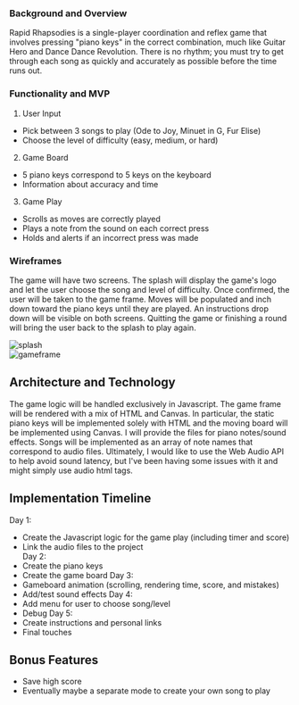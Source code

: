 ### Background and Overview
Rapid Rhapsodies is a single-player coordination and reflex game that involves pressing "piano keys" in the correct combination, much like Guitar Hero and Dance Dance Revolution. There is no rhythm; you must try to get through each song as quickly and accurately as possible before the time runs out.

### Functionality and MVP
1. User Input  
- Pick between 3 songs to play (Ode to Joy, Minuet in G, Fur Elise)
- Choose the level of difficulty (easy, medium, or hard)  
2. Game Board  
- 5 piano keys correspond to 5 keys on the keyboard
- Information about accuracy and time  
3. Game Play
- Scrolls as moves are correctly played
- Plays a note from the sound on each correct press
- Holds and alerts if an incorrect press was made

### Wireframes
The game will have two screens. The splash will display the game's logo and let the user choose the song and level of difficulty. Once confirmed, the user will be taken to the game frame. Moves will be populated and inch down toward the piano keys until they are played. An instructions drop down will be visible on both screens. Quitting the game or finishing a round will bring the user back to the splash to play again.

![splash](https://github.com/jared-greenberg/rapid_rhapsodies/tree/main/src/assets/splash.png)  
![gameframe](https://github.com/jared_greenberg/rapid_rhapsodies/tree/main/src/assets/game_frame.png)


## Architecture and Technology
The game logic will be handled exclusively in Javascript. The game frame will be rendered with a mix of HTML and Canvas. In particular, the static piano keys will be implemented solely with HTML and the moving board will be implemented using Canvas. I will provide the files for piano notes/sound effects. Songs will be implemented as an array of note names that correspond to audio files. Ultimately, I would like to use the Web Audio API to help avoid sound latency, but I've been having some issues with it and might simply use audio html tags.

## Implementation Timeline
Day 1:
- Create the Javascript logic for the game play (including timer and score)
- Link the audio files to the project  
Day 2:
- Create the piano keys
- Create the game board
Day 3: 
- Gameboard animation (scrolling, rendering time, score, and mistakes)
- Add/test sound effects
Day 4: 
- Add menu for user to choose song/level
- Debug
Day 5:
- Create instructions and personal links
- Final touches


## Bonus Features
 - Save high score
 - Eventually maybe a separate mode to create your own song to play



